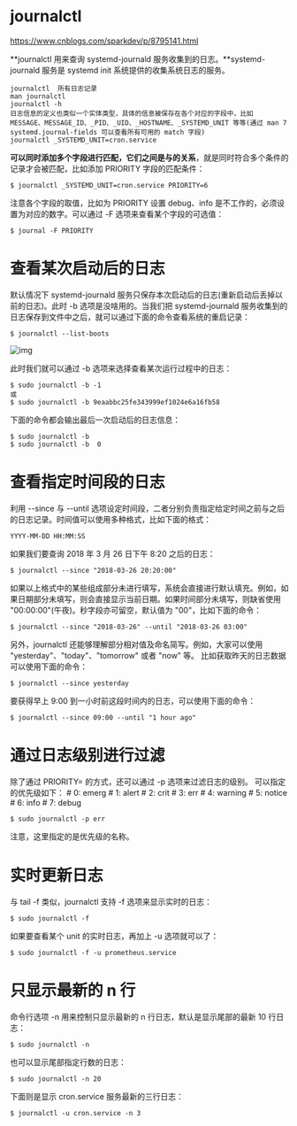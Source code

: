 # journalctl

https://www.cnblogs.com/sparkdev/p/8795141.html

**journalctl 用来查询 systemd-journald 服务收集到的日志。**systemd-journald 服务是 systemd init 系统提供的收集系统日志的服务。

```
journalctl  所有日志记录
man journalctl
journalctl -h
日志信息的定义也类似一个实体类型，具体的信息被保存在各个对应的字段中，比如 MESSAGE、MESSAGE_ID、_PID、_UID、_HOSTNAME、_SYSTEMD_UNIT 等等(通过 man 7 systemd.journal-fields 可以查看所有可用的 match 字段)
journalctl _SYSTEMD_UNIT=cron.service
```

**可以同时添加多个字段进行匹配，它们之间是与的关系**，就是同时符合多个条件的记录才会被匹配，比如添加 PRIORITY 字段的匹配条件：

```
$ journalctl _SYSTEMD_UNIT=cron.service PRIORITY=6
```

注意各个字段的取值，比如为 PRIORITY 设置 debug、info 是不工作的，必须设置为对应的数字。可以通过 -F 选项来查看某个字段的可选值：

```
$ journal -F PRIORITY
```

# 查看某次启动后的日志

默认情况下 systemd-journald 服务只保存本次启动后的日志(重新启动后丢掉以前的日志)。此时 -b 选项是没啥用的。当我们把 systemd-journald 服务收集到的日志保存到文件中之后，就可以通过下面的命令查看系统的重启记录：

```
$ journalctl --list-boots 
```

![img](https://images2018.cnblogs.com/blog/952033/201804/952033-20180411131112897-554008128.png)

此时我们就可以通过 -b 选项来选择查看某次运行过程中的日志：

```
$ sudo journalctl -b -1
或
$ sudo journalctl -b 9eaabbc25fe343999ef1024e6a16fb58
```

下面的命令都会输出最后一次启动后的日志信息：

```
$ sudo journalctl -b
$ sudo journalctl -b  0
```

# 查看指定时间段的日志

利用 --since 与 --until 选项设定时间段，二者分别负责指定给定时间之前与之后的日志记录。时间值可以使用多种格式，比如下面的格式：

```
YYYY-MM-DD HH:MM:SS
```

如果我们要查询 2018 年 3 月 26 日下午 8:20 之后的日志：

```
$ journalctl --since "2018-03-26 20:20:00"
```

如果以上格式中的某些组成部分未进行填写，系统会直接进行默认填充。例如，如果日期部分未填写，则会直接显示当前日期。如果时间部分未填写，则缺省使用 "00:00:00"(午夜)。秒字段亦可留空，默认值为 "00"，比如下面的命令：

```
$ journalctl --since "2018-03-26" --until "2018-03-26 03:00"
```

另外，journalctl 还能够理解部分相对值及命名简写。例如，大家可以使用 "yesterday"、"today"、"tomorrow" 或者 "now" 等。
比如获取昨天的日志数据可以使用下面的命令：

```
$ journalctl --since yesterday
```

要获得早上 9:00 到一小时前这段时间内的日志，可以使用下面的命令：

```
$ journalctl --since 09:00 --until "1 hour ago"
```

# 通过日志级别进行过滤

除了通过 PRIORITY= 的方式，还可以通过 -p 选项来过滤日志的级别。 可以指定的优先级如下：
\# 0: emerg
\# 1: alert
\# 2: crit
\# 3: err
\# 4: warning
\# 5: notice
\# 6: info
\# 7: debug

```
$ sudo journalctl -p err
```

注意，这里指定的是优先级的名称。

# 实时更新日志

与 tail -f 类似，journalctl 支持 -f 选项来显示实时的日志：

```
$ sudo journalctl -f
```

如果要查看某个 unit 的实时日志，再加上 -u 选项就可以了：

```
$ sudo journalctl -f -u prometheus.service
```

# 只显示最新的 n 行

命令行选项 -n 用来控制只显示最新的 n 行日志，默认是显示尾部的最新 10 行日志：

```
$ sudo journalctl -n
```

也可以显示尾部指定行数的日志：

```
$ sudo journalctl -n 20
```

下面则是显示 cron.service 服务最新的三行日志：

```
$ journalctl -u cron.service -n 3
```

# 